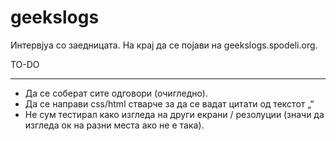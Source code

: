 geekslogs
=========

Интервјуа со заедницата.
На крај да се појави на geekslogs.spodeli.org.

TO-DO
_____

+ Да се соберат сите одговори (очигледно).
+ Да се направи css/html стварче за да се вадат цитати од текстот „“
+ Не сум тестирал како изгледа на други екрани / резолуции (значи да изгледа ок на разни места ако не е така).
